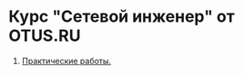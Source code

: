 # Курс "Сетевой инженер" от OTUS.RU
1. [Практические работы.](https://github.com/giendo152/network-basic/tree/main/practice)

